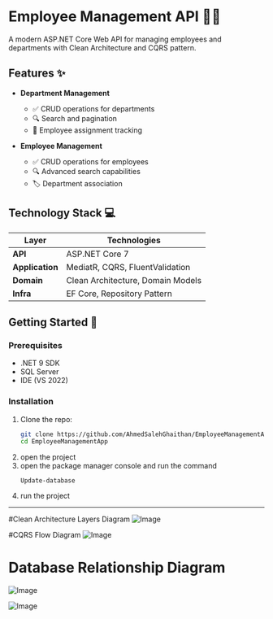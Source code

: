 # Employee Management API 🏢👥

A modern ASP.NET Core Web API for managing employees and departments with Clean Architecture and CQRS pattern.

## Features ✨

- **Department Management**
  - ✅ CRUD operations for departments
  - 🔍 Search and pagination
  - 🔗 Employee assignment tracking

- **Employee Management**
  - ✅ CRUD operations for employees
  - 🔍 Advanced search capabilities
  - 🏷️ Department association

## Technology Stack 💻

| Layer          | Technologies                          |
|----------------|---------------------------------------|
| **API**        | ASP.NET Core 7                        |
| **Application**| MediatR, CQRS, FluentValidation       |
| **Domain**     | Clean Architecture, Domain Models     |
| **Infra**      | EF Core, Repository Pattern           |

## Getting Started 🚀

### Prerequisites
- .NET 9 SDK
- SQL Server
- IDE (VS 2022)

### Installation
1. Clone the repo:
   ```bash
   git clone https://github.com/AhmedSalehGhaithan/EmployeeManagementApp.git
   cd EmployeeManagementApp
2. open the project
3. open the package manager console and run the command
   ```
   Update-database
4. run the project


-----------------------------------------------------------------
#Clean Architecture Layers Diagram
![Image](https://github.com/user-attachments/assets/be0dbca8-ef92-47ea-be41-74822aed506e)

#CQRS Flow Diagram
![Image](https://github.com/user-attachments/assets/0609593e-daf6-4631-9e1f-bcd080cce81d)
# Database Relationship Diagram
![Image](https://github.com/user-attachments/assets/f78a99ea-0dac-441e-b561-811951b4ca0e)

![Image](https://github.com/user-attachments/assets/ec02a942-38ff-4b92-b2a4-13423e9d2515)
